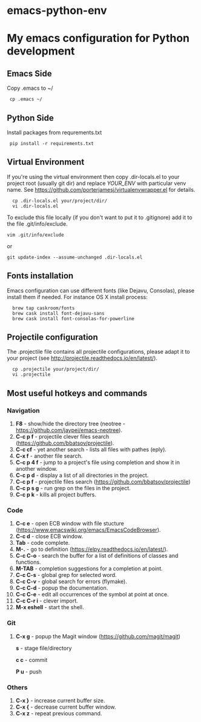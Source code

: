 # emacs-python-env

# My emacs configuration for Python development

## Emacs Side
Copy .emacs to ~/
```
 cp .emacs ~/
```

## Python Side
Install packages from requrements.txt
```
 pip install -r requirements.txt
```

## Virtual Environment
If you're using the virtual environment then copy .dir-locals.el to your project root (usually git dir) and replace *YOUR_ENV* with particular venv name. See https://github.com/porterjamesj/virtualenvwrapper.el for details.
```
  cp .dir-locals.el your/project/dir/
  vi .dir-locals.el
```
To exclude this file locally (if you don't want to put it to .gitignore) add it to the file .git/info/exclude.
```
vim .git/info/exclude
```
or
```
git update-index --assume-unchanged .dir-locals.el
```

## Fonts installation
Emacs configuration can use different fonts (like Dejavu, Consolas), please install them if needed. For instance OS X install process:
```
  brew tap caskroom/fonts
  brew cask install font-dejavu-sans
  brew cask install font-consolas-for-powerline
```

## Projectile configuration
The .projectile file contains all projectile configurations, please adapt it to your project (see http://projectile.readthedocs.io/en/latest/).
```
  cp .projectile your/project/dir/
  vi .projectile
```
## Most useful hotkeys and commands
 ### Navigation
   1. **F8** - show/hide the directory tree (neotree - https://github.com/jaypei/emacs-neotree).
   2. **C-c p f** - projectile clever files search (https://github.com/bbatsov/projectile).
   3. **C-c cf** - yet another search - lists all files with pathes (eply).
   4. **C-x f** - another file search.
   5. **C-c p 4 f** - jump to a project's file using completion and show it in another window.
   6. **C-c p d** - display a list of all directories in the project.
   7. **C-c p f** - projectile files search (https://github.com/bbatsov/projectile)
   8. **C-c p s g** - run grep on the files in the project.
   9. **C-c p k** - kills all project buffers.

 ### Code
   1. **C-c e** - open ECB window with file stucture (https://www.emacswiki.org/emacs/EmacsCodeBrowser).
   2. **C-c d** - close ECB window.
   3. **Tab** - code complete.
   4. **M-.** - go to definition (https://elpy.readthedocs.io/en/latest/).
   5. **C-c C-o** - search the buffer for a list of definitions of classes and functions.
   6. **M-TAB** - completion suggestions for a completion at point.
   7. **C-c C-s** - global grep for selected word.
   8. **C-c C-v** - global search for errors (flymake).
   9. **C-c C-d** - popup the documentation.
   10. **C-c C-e** - edit all occurrences of the symbol at point at once.
   11. **C-c C-r i** - clever import.
   12. **M-x eshell** - start the shell.
   
 ### Git
   1. **C-x g** - popup the Magit window (https://github.com/magit/magit)
     
      **s** - stage file/directory
      
      **c c** - commit
      
      **P u** - push

 ### Others
   1. **C-x }** - increase current buffer size.
   2. **C-x {** - decrease current buffer window.
   3. **C-x z** - repeat previous command.
